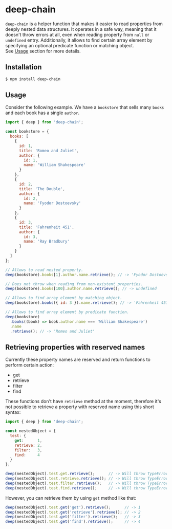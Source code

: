 # deep-chain

`deep-chain` is a helper function that makes it easier to read properties from deeply nested data structures.
It operates in a safe way, meaning that it doesn't throw errors at all, even when reading property from `null` or `undefined` entry. Additionally, it allows to find certain array element by specifying an optional predicate function or matching object.  
See [Usage](https://github.com/onwd/deep-chain#usage) section for more details.

## Installation

```bash
$ npm install deep-chain
```

## Usage

Consider the following example. We have a `bookstore` that sells many `books` and each book has a single `author`.

```js
import { deep } from 'deep-chain';

const bookstore = {
  books: [
    {
      id: 1,
      title: 'Romeo and Juliet',
      author: {
        id: 1,
        name: 'William Shakespeare'
      }
    },
    {
      id: 2,
      title: 'The Double',
      author: {
        id: 2,
        name: 'Fyodor Dostoevsky'
      }
    },
    {
      id: 3,
      title: 'Fahrenheit 451',
      author: {
        id: 3,
        name: 'Ray Bradbury'
      }
    }
  ]
};

// Allows to read nested property.
deep(bookstore).books[1].author.name.retrieve(); // -> 'Fyodor Dostoevsky'

// Does not throw when reading from non-existent properties.
deep(bookstore).books[100].author.name.retrieve(); // -> undefined

// Allows to find array element by matching object.
deep(bookstore).books({ id: 3 }).name.retrieve(); // -> 'Fahrenheit 451'

// Allows to find array element by predicate function.
deep(bookstore)
  .books((book) => book.author.name === 'William Shakespeare')
  .name
  .retrieve(); // -> 'Romeo and Juliet'
```

## Retrieving properties with reserved names

Currently these property names are reserved and return functions to perform certain action:
- get
- retrieve
- filter
- find

These functions don't have `retrieve` method at the moment, therefore it's not possible to retrieve a property with reserved name using this short syntax:

```js
import { deep } from 'deep-chain';

const nestedObject = {
  test: {
    get:      1,
    retrieve: 2,
    filter:   3,
    find:     4
  }
};

deep(nestedObject).test.get.retrieve();      // -> Will throw TypeError
deep(nestedObject).test.retrieve.retrieve(); // -> Will throw TypeError
deep(nestedObject).test.filter.retrieve();   // -> Will throw TypeError
deep(nestedObject).test.find.retrieve();     // -> Will throw TypeError
```

However, you can retrieve them by using `get` method like that:

```js
deep(nestedObject).test.get('get').retrieve();      // -> 1
deep(nestedObject).test.get('retrieve').retrieve(); // -> 2
deep(nestedObject).test.get('filter').retrieve();   // -> 3
deep(nestedObject).test.get('find').retrieve();     // -> 4
```

